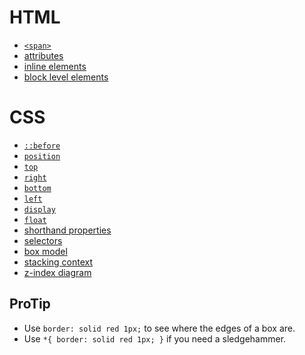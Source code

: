 # HTML
- [`<span>`](https://developer.mozilla.org/en-US/docs/Web/HTML/Element/span)
- [attributes](https://developer.mozilla.org/en-US/docs/Web/HTML/Attributes)
- [inline elements](https://developer.mozilla.org/en-US/docs/Web/HTML/Inline_elemente)
- [block level elements](https://developer.mozilla.org/en-US/docs/Web/HTML/Block-level_elements)

# CSS
- [`::before`](https://developer.mozilla.org/en-US/docs/Web/CSS/::before)
- [`position`](https://developer.mozilla.org/en-US/docs/Web/CSS/position)
- [`top`](https://developer.mozilla.org/en-US/docs/Web/CSS/top)
- [`right`](https://developer.mozilla.org/en-US/docs/Web/CSS/right)
- [`bottom`](https://developer.mozilla.org/en-US/docs/Web/CSS/bottom)
- [`left`](https://developer.mozilla.org/en-US/docs/Web/CSS/left)
- [`display`](https://developer.mozilla.org/en-US/docs/Web/CSS/display)
- [`float`](https://developer.mozilla.org/en-US/docs/Web/CSS/float)
- [shorthand properties](https://developer.mozilla.org/en-US/docs/Web/CSS/Shorthand_properties)
- [selectors](https://developer.mozilla.org/en-US/docs/Web/Guide/CSS/Getting_started/Selectors)
- [box model](https://developer.mozilla.org/en-US/docs/Web/CSS/box_model)
- [stacking context](https://developer.mozilla.org/en-US/docs/Web/Guide/CSS/Understanding_z_index/The_stacking_context)
- [z-index diagram](http://www.smashingmagazine.com/wp-content/uploads/2009/09/graphical-z-index.gif)

## ProTip
- Use `border: solid red 1px;` to see where the edges of a box are.
- Use `*{ border: solid red 1px; }` if you need a sledgehammer.
